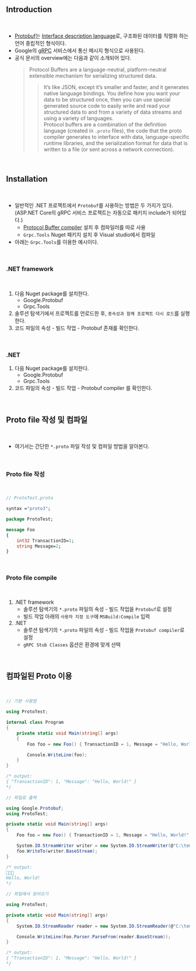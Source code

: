 ## Introduction

<br>

- [Protobuf](https://protobuf.dev/overview/)는 [Interface description language](https://en.wikipedia.org/wiki/Interface_description_language)로, 구조화된 데이터를 직렬화 하는 언어 중립적인 형식이다.
- Google의 [gRPC](https://ko.wikipedia.org/wiki/GRPC) 서비스에서 통신 메시지 형식으로 사용된다.
- 공식 문서의 overview에는 다음과 같이 소개되어 있다.
    > Protocol Buffers are a language-neutral, platform-neutral extensible mechanism for serializing structured data.
    >> It’s like JSON, except it’s smaller and faster, and it generates native language bindings. You define how you want your data to be structured once, then you can use special generated source code to easily write and read your structured data to and from a variety of data streams and using a variety of languages.<br>
      Protocol buffers are a combination of the definition language (created in `.proto` files), the code that the proto compiler generates to interface with data, language-specific runtime libraries, and the serialization format for data that is written to a file (or sent across a network connection).

<br>

## Installation

<br>

- 일반적인 .NET 프로젝트에서 `Protobuf`를 사용하는 방법은 두 가지가 있다. (ASP.NET Core의 gRPC 서비스 프로젝트는 자동으로 패키지 include가 되어있다.)
    - [Protocol Buffer compiler](https://protobuf.dev/downloads/) 설치 후 컴파일러를 따로 사용
    - `Grpc.Tools` Nuget 패키지 설치 후 Visual studio에서 컴파일
- 아래는 `Grpc.Tools`를 이용한 예시이다.

<br>

### .NET framework

<br>

1. 다음 Nuget package를 설치한다.
    - Google.Protobuf
    - Grpc.Tools
2. 솔루션 탐색기에서 프로젝트를 언로드한 후, `종속성과 함께 프로젝트 다시 로드`를 실행한다.
3. 코드 파일의 속성 - 빌드 작업 - Protobuf 존재를 확인한다.

<br>

### .NET

1. 다음 Nuget package를 설치한다.
    - Google.Protobuf
    - Grpc.Tools
2. 코드 파일의 속성 - 빌드 작업 - Protobuf compiler 를 확인한다.

<br>

## Proto file 작성 및 컴파일

<br>

- 여기서는 간단한 `*.proto` 파일 작성 및 컴파일 방법을 알아본다.

<br>

### Proto file 작성

<br>

```protobuf
// ProtoTest.proto

syntax ="proto3";

package ProtoTest;

message Foo
{
	int32 TransactionID=1;
	string Message=2;
}
```

<br>

### Proto file compile

<br>

1. .NET framework
    - 솔루션 탐색기의 `*.proto` 파일의 속성 - 빌드 작업을 `Protobuf`로 설정
    - 빌드 작업 아래의 `사용자 지정 도구`에 `MSBuild:Compile` 입력
2. .NET
    - 솔루션 탐색기의 `*.proto` 파일의 속성 - 빌드 작업을 `Protobuf compiler`로 설정
    - `gRPC Stub Classes` 옵션은 환경에 맞게 선택

<br>

## 컴파일된 Proto 이용

<br>

```cs
// 기본 사용법

using ProtoTest;

internal class Program
{
    private static void Main(string[] args)
    {
        Foo foo = new Foo() { TransactionID = 1, Message = "Hello, World!" };

        Console.WriteLine(foo);
    }
}

/* output:
{ "TransactionID": 1, "Message": "Hello, World!" }
*/
```

```cs
// 파일로 출력

using Google.Protobuf;
using ProtoTest;

private static void Main(string[] args)
{
    Foo foo = new Foo() { TransactionID = 1, Message = "Hello, World!" };

    System.IO.StreamWriter writer = new System.IO.StreamWriter(@"C:\temp\ProtoTest.txt");
    foo.WriteTo(writer.BaseStream);
}

/* output:

Hello, World!
*/
```

```cs
// 파일에서 읽어오기

using ProtoTest;

private static void Main(string[] args)
{
    System.IO.StreamReader reader = new System.IO.StreamReader(@"C:\temp\ProtoTest.txt");

    Console.WriteLine(Foo.Parser.ParseFrom(reader.BaseStream));
}

/* output:
{ "TransactionID": 1, "Message": "Hello, World!" }
*/
```